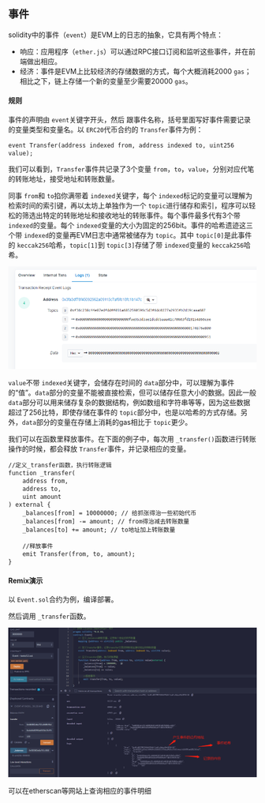 ## 事件

solidity中的事件（`event`）是EVM上的日志的抽象，它具有两个特点：

- 响应：应用程序（`ether.js`）可以通过RPC接口订阅和监听这些事件，并在前端做出相应。
- 经济：事件是EVM上比较经济的存储数据的方式，每个大概消耗2000 `gas`；相比之下，链上存储一个新的变量至少需要20000 `gas`。

#### 规则

事件的声明由 `event`关键字开头，然后 跟事件名称，括号里面写好事件需要记录的变量类型和变量名。以 `ERC20`代币合约的 `Transfer`事件为例：

```
event Transfer(address indexed from, address indexed to, uint256 value);
```

我们可以看到，`Transfer`事件共记录了3个变量 `from`，`to`，`value`，分别对应代笔的转账地址，接受地址和转账数量。

同事 `from`和 `to`掐你满带着 `indexed`关键字，每个 `indexed`标记的变量可以理解为检索时间的索引键，再以太坊上单独作为一个 `topic`进行储存和索引，程序可以轻松的筛选出特定的转账地址和接收地址的转账事件。每个事件最多代有3个带 `indexed`的变量。每个 `indexed`变量的大小为固定的256bit。事件的哈希遗迹这三个带 `indexed`的变量再EVM日志中通常被储存为 `topic`。其中 `topic[0]`是此事件的 `keccak256`哈希，`topic[1]`到 `topic[3]`存储了带 `indexed`变量的 `keccak256`哈希。

![1691385623164](image/12.事件/1691385623164.png)

`value`不带 `indexed`关键字，会储存在时间的 `data`部分中，可以理解为事件的“值”。`data`部分的变量不能被直接检索，但可以储存任意大小的数据。因此一般 `data`部分可以用来储存复杂的数据结构，例如数组和字符串等等，因为这些数据超过了256比特，即使存储在事件的 `topic`部分中，也是以哈希的方式存储。另外，`data`部分的变量在存储上消耗的gas相比于 `topic`更少。

我们可以在函数里释放事件。在下面的例子中，每次用 `_transfer()`函数进行转账操作的时候，都会释放 `Transfer`事件，并记录相应的变量。

```
//定义_transfer函数，执行转账逻辑
function _transfer(
	address from,
	address to,
	uint amount
) external {
	_balances[from] = 10000000; // 给抓张得治一些初始代币
	_balances[from] -= amount; // from得治减去转账数量
	_balances[to] += amount; // to地址加上转账数量

	//释放事件
	emit Transfer(from, to, amount);
}
```

#### Remix演示

以 `Event.sol`合约为例，编译部署。

然后调用 `_transfer`函数。

![1691415771221](image/12.事件/1691415771221.png)

可以在etherscan等网站上查询相应的事件明细
